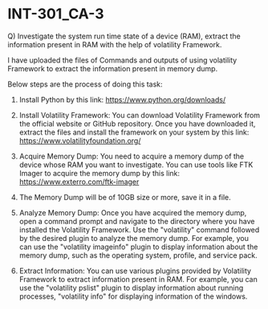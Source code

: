 # INT-301_CA-3
Q) Investigate the system run time state of a device (RAM), extract the information present in RAM with the help of volatility Framework.

I have uploaded the files of Commands and outputs of using volatility Framework to extract the information present in memory dump.

Below steps are the process of doing this task:

1) Install Python by this link: https://www.python.org/downloads/

2) Install Volatility Framework: You can download Volatility Framework from the official website or GitHub repository. Once you have downloaded it, extract the files and install the framework on your system by this link: https://www.volatilityfoundation.org/ 

3) Acquire Memory Dump: You need to acquire a memory dump of the device whose RAM you want to investigate. You can use tools like FTK Imager to acquire the memory dump by this link: https://www.exterro.com/ftk-imager 

4) The Memory Dump will be of 10GB size or more, save it in a file.

5) Analyze Memory Dump: Once you have acquired the memory dump, open a command prompt and navigate to the directory where you have installed the Volatility Framework. Use the "volatility" command followed by the desired plugin to analyze the memory dump. For example, you can use the "volatility imageinfo" plugin to display information about the memory dump, such as the operating system, profile, and service pack.

6) Extract Information: You can use various plugins provided by Volatility Framework to extract information present in RAM. For example, you can use the "volatility pslist" plugin to display information about running processes, "volatility info" for displaying information of the windows.
